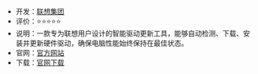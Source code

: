 - 开发：[联想集团](https://brand.lenovo.com.cn/about/indroduction.html)
- 评价：⭐⭐⭐⭐⭐
- 说明：一款专为联想用户设计的智能驱动更新工具，能够自动检测、下载、安装并更新硬件驱动，确保电脑性能始终保持在最佳状态。
- 官网：[官方网站](https://newsupport.lenovo.com.cn/driveDownloads_index.html) 
- 下载：[官网下载](https://driverdl.lenovo.com.cn/lenovo/DriverFilesUploadFloder/42226/LenovoDM_Setup.exe) 